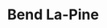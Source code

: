 ---
layout: work
permalink: /project/blp
keyword: work
title-long: Bend La-Pine School District
title: Bend La-Pine
logo: /img/blp/blp-logo.png
logo-alt: Bend La-Pine logo
hero: /img/blp/blp-hero.jpg
hero-alt: Teachers leading children in learning about gardening
funding: Bend La-Pine Schools
year: 2015
link: https://www.bend.k12.or.us
link-print: bend.k12.or.us
role-1: Brand Strategist
role-2: Information Architect 
role-3: Art Director and UX Designer
two-1: /img/blp/blp-ipad-2.png
two-1-alt: Bend La-Pine School District on iPad
two-2: /img/blp/blp-ipad-1.png
two-2-alt: Bend La-Pine School District on iPad
bio-1: This multi-site Drupal project included a main, district site as well as 29 elementary, middle, and high school sites.
bio-2: We worked with the team at Bend La-Pine to develop a strong, online presence with clear access to important information at the district level while carving out spaces for schools to have their own, personalized sites within the district's ecosystem.
bio-3: Migrating all of these schools sites as well as updating the district site to include responsive, information-focused design gave educators the platform to share important news and events, while creating a clear path to information and peace of mind for busy parents.
three: /img/blp/blp-desktop.png
three-alt: Bend La-Pine School District home page on a desktop
colorClass: blp
---